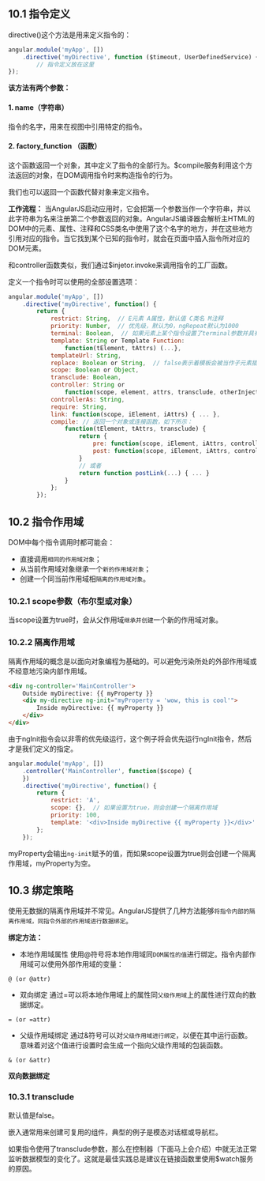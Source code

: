 ## 10.1 指令定义
directive()这个方法是用来定义指令的：
```javascript
angular.module('myApp', [])
    .directive('myDirective', function ($timeout, UserDefinedService) {
        // 指令定义放在这里
});
```
**该方法有两个参数：**
#### 1. name（字符串）
指令的名字，用来在视图中引用特定的指令。
#### 2. factory_function （函数）
这个函数返回一个对象，其中定义了指令的全部行为。$compile服务利用这个方法返回的对象，在DOM调用指令时来构造指令的行为。

我们也可以返回一个函数代替对象来定义指令。

**工作流程：**
当AngularJS启动应用时，它会把第一个参数当作一个字符串，并以此字符串为名来注册第二个参数返回的对象。AngularJS编译器会解析主HTML的DOM中的元素、属性、注释和CSS类名中使用了这个名字的地方，并在这些地方引用对应的指令。当它找到某个已知的指令时，就会在页面中插入指令所对应的DOM元素。

和controller函数类似，我们通过$injetor.invoke来调用指令的工厂函数。

定义一个指令时可以使用的全部设置选项：
```javascript
angular.module('myApp', [])
    .directive('myDirective', function() {
        return {
            restrict: String,  // E元素 A属性，默认值 C类名 M注释
            priority: Number,  // 优先级，默认为0，ngRepeat默认为1000
            terminal: Boolean,  // 如果元素上某个指令设置了terminal参数并具有较高的优先级，就不要再用其他低优先级的指令对其进行修饰了，因为不会被调用。如ngView和ngIf就是用了该属性。
            template: String or Template Function:
                function(tElement, tAttrs) (...},
            templateUrl: String,
            replace: Boolean or String,  // false表示着模板会被当作子元素插入到调用此指令的元素内部
            scope: Boolean or Object,
            transclude: Boolean,  
            controller: String or
                function(scope, element, attrs, transclude, otherInjectables) { ... },
            controllerAs: String,
            require: String,
            link: function(scope, iElement, iAttrs) { ... },
            compile: // 返回一个对象或连接函数，如下所示：
                function(tElement, tAttrs, transclude) {
                    return {
                        pre: function(scope, iElement, iAttrs, controller) { ... },
                        post: function(scope, iElement, iAttrs, controller) { ... }
                    }                   
                    // 或者
                    return function postLink(...) { ... }
                }               
            };
        });
```

## 10.2 指令作用域
DOM中每个指令调用时都可能会：
- 直接调用`相同的作用域对象`；
- 从当前作用域对象继承一个`新的作用域对象`；
- 创建一个同当前作用域相`隔离的作用域对象`。

### 10.2.1 scope参数（布尔型或对象）
当scope设置为true时，会从父作用域`继承并创建`一个新的作用域对象。

### 10.2.2 隔离作用域
隔离作用域的概念是以面向对象编程为基础的。可以避免污染所处的外部作用域或不经意地污染内部作用域。
```html
<div ng-controller='MainController'>
    Outside myDirective: {{ myProperty }}
    <div my-directive ng-init="myProperty = 'wow, this is cool'">
        Inside myDirective: {{ myProperty }}
    </div>
</div>
```
由于ngInit指令会以非零的优先级运行，这个例子将会优先运行ngInit指令，然后才是我们定义的指定。
```javascript
angular.module('myApp', [])
    .controller('MainController', function($scope) {
    })
    .directive('myDirective', function() {
        return {
            restrict: 'A',
            scope: {},  // 如果设置为true，则会创建一个隔离作用域
            priority: 100,
            template: '<div>Inside myDirective {{ myProperty }}</div>'
        };
    });
```
myProperty会输出`ng-init`赋予的值，而如果scope设置为true则会创建一个隔离作用域，myProperty为空。

## 10.3 绑定策略
使用无数据的隔离作用域并不常见。AngularJS提供了几种方法能够`将指令内部的隔离作用域，同指令外部的作用域进行数据绑定`。

**绑定方法：**
- 本地作用域属性
使用@符号将本地作用域同`DOM属性的值`进行绑定。指令内部作用域可以使用外部作用域的变量：
```
@ (or @attr)
```
- 双向绑定
通过=可以将本地作用域上的属性同`父级作用域`上的属性进行双向的数据绑定。
```
= (or =attr)
```
- 父级作用域绑定
通过&符号可以对`父级作用域进行绑定`，以便在其中运行函数。意味着对这个值进行设置时会生成一个指向父级作用域的包装函数。
```
& (or &attr)
```
**双向数据绑定**

### 10.3.1 transclude
默认值是false。

嵌入通常用来创建可复用的组件，典型的例子是模态对话框或导航栏。

如果指令使用了transclude参数，那么在控制器（下面马上会介绍）中就无法正常监听数据模型的变化了。这就是最佳实践总是建议在链接函数里使用$watch服务的原因。
